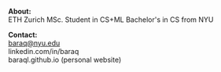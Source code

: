 **About:** <br />
ETH Zurich MSc. Student in CS+ML
Bachelor's in CS from NYU <br />

**Contact:** <br />
baraq@nyu.edu <br />
linkedin.com/in/baraq <br />
baraql.github.io (personal website) <br />
